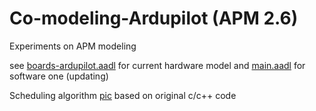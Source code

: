 # Co-modeling-Ardupilot (APM 2.6)

Experiments on APM modeling

see <a href="AADL/boards-ardupilot.aadl">boards-ardupilot.aadl</a> for current hardware model and <a href="AADL/main.aadl">main.aadl</a> for software one (updating) 

Scheduling algorithm <a href="Scheduler/sched.png">pic</a> based on original c/c++ code

